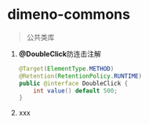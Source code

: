 # dimeno-commons

> 公共类库

1. **@DoubleClick**防连击注解
    ``` java
    @Target(ElementType.METHOD)
    @Retention(RetentionPolicy.RUNTIME)
    public @interface DoubleClick {
        int value() default 500;
    }
    ```
2. xxx
